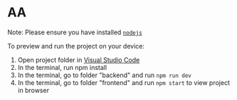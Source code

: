 
  # AA

  Note: Please ensure you have installed <code><a href="https://nodejs.org/en/download/">nodejs</a></code>

  To preview and run the project on your device:
  1) Open project folder in <a href="https://code.visualstudio.com/download">Visual Studio Code</a>
  2) In the terminal, run npm install
  3) In the terminal, go to folder "backend" and run `npm run dev`
  4) In the terminal, go to folder "frontend" and run `npm start` to view project in browser
  
